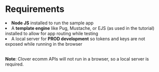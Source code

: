 <h1>Requirements</h1>
<ls>
<li><b>Node JS</b> installed to run the sample app</li> 
<li>A <b>template engine</b> like Pug, Mustache, or EJS (as used in the tutorial) installed to allow for app routing while testing </li> 
<li>A local server for <b>PROD development</b> so tokens and keys are not exposed while running in the browser</li>
<br />
<p> <b>Note</b>: Clover ecomm APIs will not run in a browser, so a local server is required. </p>
 
</ls>

